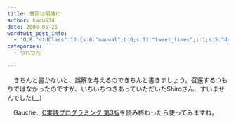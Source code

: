 ```yaml
---
title: 意図は明確に
author: kazu634
date: 2008-05-26
wordtwit_post_info:
  - 'O:8:"stdClass":13:{s:6:"manual";b:0;s:11:"tweet_times";i:1;s:5:"delay";i:0;s:7:"enabled";i:1;s:10:"separation";s:2:"60";s:7:"version";s:3:"3.7";s:14:"tweet_template";b:0;s:6:"status";i:2;s:6:"result";a:0:{}s:13:"tweet_counter";i:2;s:13:"tweet_log_ids";a:1:{i:0;i:4045;}s:9:"hash_tags";a:0:{}s:8:"accounts";a:1:{i:0;s:7:"kazu634";}}'
categories:
  - つれづれ

---
```

<div class="section">
<p>
    　きちんと書かないと、誤解を与えるのできちんと書きましょう。召還するつもりではなかったのですが、いちいちつきあっていただいたShiroさん、すいませんでした(__)
</p>
  
<p>
    　Gauche、<a href="http://d.hatena.ne.jp/asin/4900900648" onclick="__gaTracker('send', 'event', 'outbound-article', 'http://d.hatena.ne.jp/asin/4900900648', 'C実践プログラミング 第3版');">C実践プログラミング 第3版</a>を読み終わったら使ってみますね。
</p>
</div>
